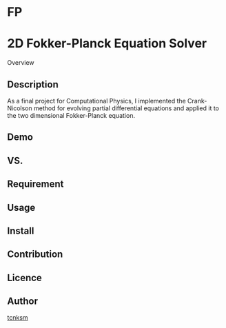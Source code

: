 # FP
2D Fokker-Planck Equation Solver
====

Overview

## Description
As a final project for Computational Physics, I implemented the Crank-Nicolson method for evolving partial differential equations and applied it to the two dimensional Fokker-Planck equation.

## Demo

## VS. 

## Requirement

## Usage

## Install

## Contribution

## Licence

## Author

[tcnksm](https://github.com/tcnksm)
